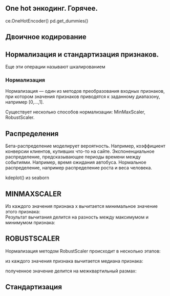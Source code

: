 ## One hot энкодинг. Горячее.
ce.OneHotEncoder()
pd.get_dummies()

## Двоичное кодирование

## Нормализация и стандартизация признаков.
Еще эти операции называют шкалированием

### Нормализация
Нормализация — один из методов преобразования входных признаков, при котором значения признаков приводятся к заданному диапазону, например [0,...,1]. 

Существует несколько способов нормализации: MinMaxScaler, RobustScaler.

## Распределения
Бета-распределение моделирует вероятность. Например, коэффициент конверсии клиентов, купивших что-то на сайте.
Экспоненциальное распределение, предсказывающее периоды времени между событиями. Например, время ожидания автобуса.
Нормальное распределение, например распределение роста и веса человека.

kdeplot() из seaborn

## MINMAXSCALER

Из каждого значения признака х вычитается минимальное значение этого признака:  
Результат вычитания делится на разность между максимумом и минимумом признака: 

## ROBUSTSCALER
Нормализация методом RobustScaler происходит в несколько этапов:

из каждого значения признака вычитается медиана признака: 

полученное значение делится на межквартильный размах: 

## Стандартизация


